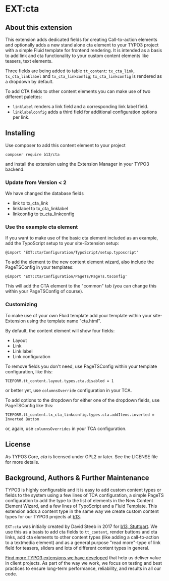 # EXT:cta

## About this extension

This extension adds dedicated fields for creating Call-to-action elements and optionally adds a new stand alone cta 
element to your TYPO3 project with a simple Fluid template for frontend rendering.
It is intended as a basis to add link and cta functionality to your custom content elements like teasers, text elements.

Three fields are being added to table `tt_content`: `tx_cta_link`, `tx_cta_linklabel` and `tx_cta_linkconfig`; `tx_cta_linkconfig` is rendered 
as a dropdown by default.

To add CTA fields to other content elements you can make use of two different palettes:

* `linklabel` renders a link field and a corresponding link label field.
* `linklabelconfig` adds a third field for additional configuration options per link.

## Installing

Use composer to add this content element to your project

`composer require b13/cta`

and install the extension using the Extension Manager in your TYPO3 backend.

### Update from Version < 2

We have changed the database fields

* link to tx_cta_link
* linklabel to tx_cta_linklabel
* linkconfig to tx_cta_linkconfig

### Use the example cta element

If you want to make use of the basic cta element included as an example, add the TypoScript setup to your site-Extension
setup:

`@import 'EXT:cta/Configuration/TypoScript/setup.typoscript'`

To add the element to the new content element wizard, also include the PageTSConfig in your templates:

`@import 'EXT:cta/Configuration/PageTs/PageTs.tsconfig'`

This will add the CTA element to the "common" tab (you can change this within your PageTSConfig of course).

### Customizing

To make use of your own Fluid template add your template within your site-Extension using the template name "cta.html".

By default, the content element will show four fields:
- Layout
- Link
- Link label
- Link configuration

To remove fields you don't need, use PageTSConfig within your template configuration, like this:

`TCEFORM.tt_content.layout.types.cta.disabled = 1`

or better yet, use `columnsOverride` configuration in your TCA.

To add options to the dropdown for either one of the dropdown fields, use PageTSConfig like this:

`TCEFORM.tt_content.tx_cta_linkconfig.types.cta.addItems.inverted = Inverted Button`

or, again, use `columnsOverrides` in your TCA configuration.

## License

As TYPO3 Core, _cta_ is licensed under GPL2 or later. See the LICENSE file for more details.

## Background, Authors & Further Maintenance

TYPO3 is highly configurable and it is easy to add custom content types or fields to the system using a few lines of TCA
configuration, a simple PageTS configuration to add the type to the list of elements in the New Content Element Wizard,
and a few lines of TypoScript and a Fluid Template.
This extension adds a content type in the same way we create custom content types for our TYPO3 projects at
[b13](https://b13.com).

`EXT:cta` was initially created by David Steeb in 2017 for [b13, Stuttgart](https://b13.com). We use this as a basis to
add cta fields to `tt_content`, render buttons and cta links, add cta elements to other content types (like adding a
call-to-action to a textmedia element) and as a general purpose "read more"-type of link field for teasers, sliders and 
lots of different content types in general.

[Find more TYPO3 extensions we have developed](https://b13.com/useful-typo3-extensions-from-b13-to-you) that help us
deliver value in client projects. As part of the way we work, we focus on testing and best practices to ensure long-term
performance, reliability, and results in all our code. 
